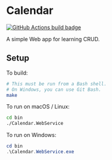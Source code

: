# Calendar

[![GitHub Actions build badge](https://github.com/brcrista/Calendar/workflows/CI/badge.svg)](https://github.com/brcrista/Calendar/actions?query=workflow%3ACI)

A simple Web app for learning CRUD.

## Setup

To build:

```bash
# This must be run from a Bash shell.
# On Windows, you can use Git Bash.
make
```

To run on macOS / Linux:

```bash
cd bin
./Calendar.WebService
```

To run on Windows:

```powershell
cd bin
.\Calendar.WebService.exe
```